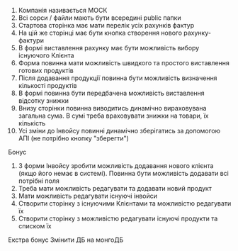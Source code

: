 1. Компанія називається МОСК
2. Всі сорси / файли мають бути всередині public папки
3. Стартова сторінка має мати перелік усіх рахунків фактур
4. На цій же сторінці має бути кнопка створення нового рахунку-фактури
5. В формі виставлення рахунку має бути можливість вибору існуючого Клієнта
6. Форма повинна мати можливість швидкого та простого виставлення готових продуктів
7. Після додавання продукції повинна бути можливість визначення кількості продуктів
8. В формі повинна бути передбачена можливість виставлення відсотку знижки
9. Внизу сторінки повинна виводитись динамічно вираховувана загальна сума. В сумі треба враховувати знижки на товари, їх кількість
10. Усі зміни до Інвойсу повинні динамічно зберігатись за допомогою АПІ (не потрібно кнопку "зберегти")

Бонус
1. З форми Інвойсу зробити можливість додавання нового клієнта (якщо його немає в системі). Повинна бути можливість додавати всі потрібні поля
2. Треба мати можливість редагувати та додавати новий продукт
3. Мати можливість редагувати існуючі інвойси
4. Створити сторінку з існуючими Клієнтами та можливістю редагувати їх
5. Створити сторінку з можливістю редагувати існуючі продукти та списком їх

Екстра бонус
Змінити ДБ на монгоДБ